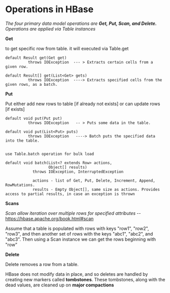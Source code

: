 #  Operations in HBase

*The four primary data model operations are **Get, Put, Scan, and Delete.** Operations are applied via Table instances*

**Get**

  to get specific row from table. it will executed via Table.get
  
    default Result get(Get get)
              throws IOException  --- > Extracts certain cells from a given row.
              
    default Result[] get(List<Get> gets)
              throws IOException  ----> Extracts specified cells from the given rows, as a batch.
              
**Put**

  Put either add new rows to table [if already not exists] or can update rows [if exists]
  
    default void put(Put put)
              throws IOException   -- > Puts some data in the table.
              
    default void put(List<Put> puts)
              throws IOException   ----> Batch puts the specified data into the table.
              
              
    use Table.batch operation for bulk load
    
    default void batch(List<? extends Row> actions,
                       Object[] results)
                throws IOException, InterruptedException
                
                actions - list of Get, Put, Delete, Increment, Append, RowMutations.
                results - Empty Object[], same size as actions. Provides access to partial results, in case an exception is thrown
                
**Scans**

  *Scan allow iteration over multiple rows for specified attributes*  -- https://hbase.apache.org/book.html#scan
  
  Assume that a table is populated with rows with keys "row1", "row2", "row3", and then another set of rows with the keys "abc1", "abc2", and "abc3". 
  Then using a Scan instance we can get the rows beginning with "row"
  
**Delete**

  Delete removes a row from a table.
  
  HBase does not modify data in place, and so deletes are handled by creating new markers called **tombstones**. These tombstones, along with the dead values, are cleaned up on **major compactions**
  
  